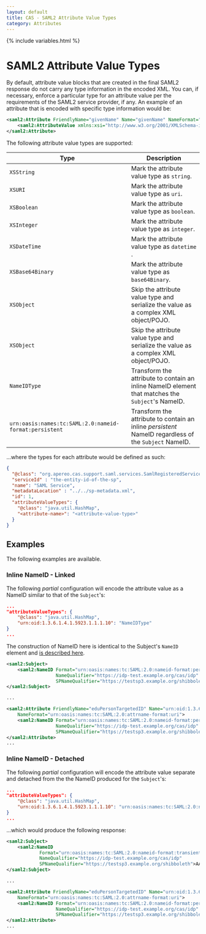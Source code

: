 ```yaml
---
layout: default
title: CAS - SAML2 Attribute Value Types
category: Attributes
---
```

{% include variables.html %}


# SAML2 Attribute Value Types

By default, attribute value blocks that are created in the final SAML2 
response do not carry any type information in the encoded XML.
You can, if necessary, enforce a particular type for an attribute value per the requirements of the SAML2 service provider, if any.
An example of an attribute that is encoded with specific type information would be:

```xml
<saml2:Attribute FriendlyName="givenName" Name="givenName" NameFormat="urn:oasis:names:tc:SAML:2.0:attrname-format:uri">
    <saml2:AttributeValue xmlns:xsi="http://www.w3.org/2001/XMLSchema-instance" xsi:type="xsd:string">HelloWorld</saml2:AttributeValue>
</saml2:Attribute>
```

The following attribute value types are supported:

| Type              | Description
|-------------------|---------------------------------------------------------------------------------------
| `XSString`        | Mark the attribute value type as `string`.
| `XSURI`           | Mark the attribute value type as `uri`.
| `XSBoolean`       | Mark the attribute value type as `boolean`.
| `XSInteger`       | Mark the attribute value type as `integer`.
| `XSDateTime`      | Mark the attribute value type as `datetime` .
| `XSBase64Binary`  | Mark the attribute value type as `base64Binary`.
| `XSObject`        | Skip the attribute value type and serialize the value as a complex XML object/POJO.
| `XSObject`        | Skip the attribute value type and serialize the value as a complex XML object/POJO.
| `NameIDType`      | Transform the attribute to contain an inline NameID element that matches the `Subject`'s NameID.
| `urn:oasis:names:tc:SAML:2.0:nameid-format:persistent`  | Transform the attribute to contain an inline *persistent* NameID regardless of the `Subject` NameID.

...where the types for each attribute would be defined as such:
 
```json
{
  "@class": "org.apereo.cas.support.saml.services.SamlRegisteredService",
  "serviceId" : "the-entity-id-of-the-sp",
  "name": "SAML Service",
  "metadataLocation" : "../../sp-metadata.xml",
  "id": 1,
  "attributeValueTypes": {
    "@class": "java.util.HashMap",
    "<attribute-name>": "<attribute-value-type>"
  }
}
```
     
## Examples
   
The following examples are available.

### Inline NameID - Linked

The following *partial* configuration will encode the attribute value as a NameID similar to that of the `Subject`'s:

```json
...
"attributeValueTypes": {
    "@class": "java.util.HashMap",
    "urn:oid:1.3.6.1.4.1.5923.1.1.1.10": "NameIDType"
}
...
```

The construction of NameID here is identical to the Subject's `NameID` element and [is described here](Configuring-SAML2-NameID.html).

```xml
<saml2:Subject>
    <saml2:NameID Format="urn:oasis:names:tc:SAML:2.0:nameid-format:persistent"
                  NameQualifier="https://idp-test.example.org/cas/idp"
                  SPNameQualifier="https://testsp3.example.org/shibboleth">lkXqG+QpbLU47hvjVvfiADxEQs0=</saml2:NameID>
</saml2:Subject>

...

<saml2:Attribute FriendlyName="eduPersonTargetedID" Name="urn:oid:1.3.6.1.4.1.5923.1.1.1.10" 
    NameFormat="urn:oasis:names:tc:SAML:2.0:attrname-format:uri">
    <saml2:NameID Format="urn:oasis:names:tc:SAML:2.0:nameid-format:persistent" 
                  NameQualifier="https://idp-test.example.org/cas/idp" 
                  SPNameQualifier="https://testsp3.example.org/shibboleth">lkXqG+QpbLU47hvjVvfiADxEQs0=</saml2:NameID>
</saml2:Attribute>
...
```

### Inline NameID - Detached

The following *partial* configuration will encode the attribute value separate and detached 
from the the NameID produced for the `Subject`'s:

```json
...
"attributeValueTypes": {
    "@class": "java.util.HashMap",
    "urn:oid:1.3.6.1.4.1.5923.1.1.1.10": "urn:oasis:names:tc:SAML:2.0:nameid-format:persistent"
}
...
```

...which would produce the following response: 

```xml
<saml2:Subject>
    <saml2:NameID
            Format="urn:oasis:names:tc:SAML:2.0:nameid-format:transient"
            NameQualifier="https://idp-test.example.org/cas/idp"
            SPNameQualifier="https://testsp3.example.org/shibboleth">AAdzZWNyZXQx6VkzIjk/ckEDc</saml2:NameID>
</saml2:Subject>

...

<saml2:Attribute FriendlyName="eduPersonTargetedID" Name="urn:oid:1.3.6.1.4.1.5923.1.1.1.10" 
    NameFormat="urn:oasis:names:tc:SAML:2.0:attrname-format:uri">
    <saml2:NameID Format="urn:oasis:names:tc:SAML:2.0:nameid-format:persistent" 
                  NameQualifier="https://idp-test.example.org/cas/idp" 
                  SPNameQualifier="https://testsp3.example.org/shibboleth">lkXqG+QpbLU47hvjVvfiADxEQs0=</saml2:NameID>
</saml2:Attribute>
...
```

